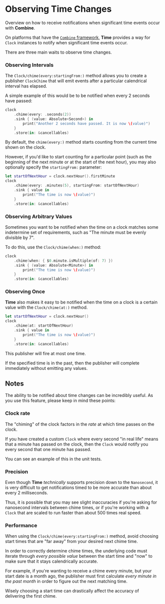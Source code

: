 # Observing Time Changes

Overview on how to receive notifications when significant time events occur with **Combine**.

On platforms that have the [`Combine` framework](https://developer.apple.com/documentation/combine),
**Time** provides a way for ``Clock`` instances to notify when significant time events occur.

There are three main waits to observe time changes.

### Observing Intervals

The ``Clock/chime(every:startingFrom:)`` method allows you to create a publisher ``ClockChime``
that will emit events after a particular calendrical interval has elapsed.

A simple example of this would be to be notified when every 2 seconds have passed:

```swift
clock
    .chime(every: .seconds(2))
    .sink { (value: Absolute<Second>) in
        print("Another 2 seconds have passed. It is now \(value)")
    }
    .store(in: &cancellables)
```

By default, the `chime(every:)` method starts counting from the current time shown on the clock.

However, if you'd like to start counting for a particular point (such as the beginning of the next minute or at the start of the next hour),
you may also optionally specify the `startingFrom:` parameter:

```swift
let startOfNextHour = clock.nextHour().firstMinute
clock
    .chime(every: .minutes(5), startingFrom: startOfNextHour)
    .sink { value in
        print("The time is now \(value)")
    }
    .store(in: &cancellables)
```

### Observing Arbitrary Values

Sometimes you want to be notified when the time on a clock matches some indetermine set of requirements,
such as "The minute must be evenly divisible by 7".

To do this, use the ``Clock/chime(when:)`` method:

```swift
clock
    .chime(when: { $0.minute.isMultiple(of: 7) })
    .sink { (value: Absolute<Minute>) in
        print("The time is now \(value)")
    }
    .store(in: &cancellables)
```

### Observing Once

**Time** also makes it easy to be notified when the time on a clock is a certain value with the ``Clock/chime(at:)`` method. 

```swift
let startOfNextHour = clock.nextHour()
clock
    .chime(at: startOfNextHour)
    .sink { value in
        print("The time is now \(value)")
    }
    .store(in: &cancellables)
```

This publisher will fire at most one time.

If the specified time is in the past, then the publisher will complete immediately without emitting any values. 

## Notes

The ability to be notified about time changes can be incredibly useful. As you use this feature, please keep in mind these points:

### Clock rate

The "chiming" of the clock factors in the *rate* at which time passes on the clock.

If you have created a custom ``Clock`` where every second "in real life" means that a minute has passed on the clock,
then the `Clock` would notify you every second that one minute has passed.

You can see an example of this in the unit tests.

### Precision

Even though **Time** _technically_ supports precision down to the ``Nanosecond``,
it is very difficult to get notifications timed to be more accurate than about every 2 milliseconds.

Thus, it is possible that you may see slight inaccuracies if you're asking for nanosecond intervals between chime times,
or if you're working with a ``Clock`` that are scaled to run faster than about 500 times real speed.

### Performance

When using the ``Clock/chime(every:startingFrom:)`` method,
avoid choosing start times that are "far away" from your desired next chime time.

In order to correctly determine chime times,
the underlying code must iterate through *every possible value* between the start time and "now" to make sure that it stays calendrically accurate.

For example, if you're wanting to receive a chime every minute, but your start date is a month ago,
the publisher must first calculate *every minute in the past month* in order to figure out the next matching time.

Wisely choosing a start time can drastically affect the accuracy of delivering the first chime.
